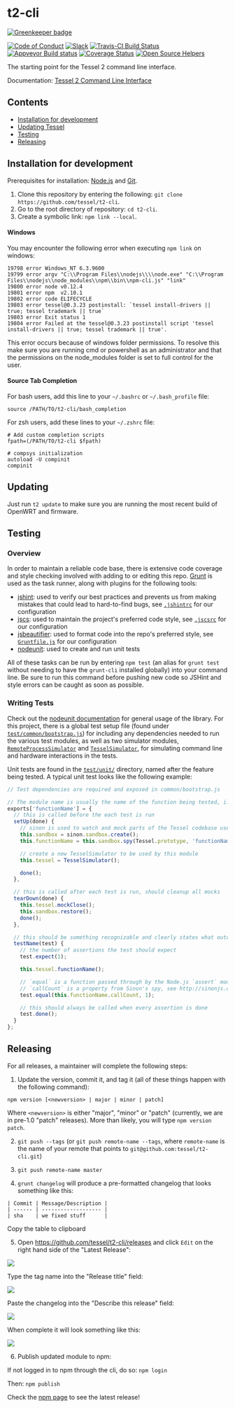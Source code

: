 # t2-cli

[![Greenkeeper badge](https://badges.greenkeeper.io/tessel/t2-cli.svg)](https://greenkeeper.io/)

[![Code of Conduct](https://img.shields.io/badge/%E2%9D%A4-code%20of%20conduct-blue.svg?style=flat)](https://github.com/tessel/project/blob/master/CONDUCT.md)
[![Slack](http://tessel-slack.herokuapp.com/badge.svg)](https://tessel-slack.herokuapp.com/)
[![Travis-CI Build Status](https://travis-ci.org/tessel/t2-cli.svg?branch=master)](https://travis-ci.org/tessel/t2-cli)
[![Appveyor Build status](https://ci.appveyor.com/api/projects/status/9a6l5gwswuhqgk99?svg=true)](https://ci.appveyor.com/project/rwaldron/t2-cli)
[![Coverage Status](https://coveralls.io/repos/github/tessel/t2-cli/badge.svg?branch=master)](https://coveralls.io/github/tessel/t2-cli?branch=master)
[![Open Source Helpers](https://www.codetriage.com/tessel/t2-cli/badges/users.svg)](https://www.codetriage.com/tessel/t2-cli)

The starting point for the Tessel 2 command line interface.

Documentation: [Tessel 2 Command Line Interface](https://tessel.gitbooks.io/t2-docs/content/API/CLI.html)

## Contents

* [Installation for development](#installation-for-development)
* [Updating Tessel](#updating)
* [Testing](#testing)
* [Releasing](#releasing)

## Installation for development
Prerequisites for installation: [Node.js](https://nodejs.org/) and [Git](https://git-scm.com/downloads).

1. Clone this repository by entering the following: `git clone https://github.com/tessel/t2-cli`.
2. Go to the root directory of repository: `cd t2-cli`.
3. Create a symbolic link: `npm link --local`.

#### Windows
You may encounter the following error when executing `npm link` on windows:
```
19798 error Windows_NT 6.3.9600
19799 error argv "C:\\Program Files\\nodejs\\\\node.exe" "C:\\Program Files\\nodejs\\node_modules\\npm\\bin\\npm-cli.js" "link"
19800 error node v0.12.4
19801 error npm  v2.10.1
19802 error code ELIFECYCLE
19803 error tessel@0.3.23 postinstall: `tessel install-drivers || true; tessel trademark || true`
19803 error Exit status 1
19804 error Failed at the tessel@0.3.23 postinstall script 'tessel install-drivers || true; tessel trademark || true'.
```
This error occurs because of windows folder permissions. To resolve this make sure you are running cmd or powershell as an administrator and that the permissions on the node_modules folder is set to full control for the user.

#### Source Tab Completion
For bash users, add this line to your `~/.bashrc` or `~/.bash_profile` file:

`source /PATH/TO/t2-cli/bash_completion`

For zsh users, add these lines to your `~/.zshrc` file:

```
# Add custom completion scripts
fpath=(/PATH/TO/t2-cli $fpath)

# compsys initialization
autoload -U compinit
compinit
```

## Updating
Just run `t2 update` to make sure you are running the most recent build of OpenWRT and firmware.

## Testing

### Overview
In order to maintain a reliable code base, there is extensive code coverage and style checking involved with adding to or editing this repo. [Grunt](http://gruntjs.com) is used as the task runner, along with plugins for the following tools:

- [jshint](http://jshint.com/docs/): used to verify our best practices and prevents us from making mistakes that could lead to hard-to-find bugs, see [`.jshintrc`](https://github.com/tessel/t2-cli/blob/master/.jshintrc) for our configuration
- [jscs](http://jscs.info): used to maintain the project's preferred code style, see [`.jscsrc`](https://github.com/tessel/t2-cli/blob/master/.jscsrc) for our configuration
- [jsbeautifier](https://github.com/beautify-web/js-beautify): used to format code into the repo's preferred style, see [`Gruntfile.js`](https://github.com/tessel/t2-cli/blob/master/Gruntfile.js#L62) for our configuration
- [nodeunit](https://github.com/caolan/nodeunit): used to create and run unit tests

All of these tasks can be run by entering `npm test` (an alias for `grunt test` without needing to have the `grunt-cli` installed globally) into your command line. Be sure to run this command before pushing new code so JSHint and style errors can be caught as soon as possible. 

### Writing Tests
Check out the [nodeunit documentation](https://github.com/caolan/nodeunit#usage) for general usage of the library. For this project, there is a global test setup file (found under [`test/common/bootstrap.js`](https://github.com/tessel/t2-cli/blob/master/test/common/bootstrap.js)) for including any dependencies needed to run the various test modules, as well as two simulator modules, [`RemoteProcessSimulator`](https://github.com/tessel/t2-cli/blob/master/test/common/remote-process-simulator.js) and [`TesselSimulator`](https://github.com/tessel/t2-cli/blob/master/test/common/tessel-simulator.js), for simulating command line and hardware interactions in the tests.

Unit tests are found in the [`test/unit/`](https://github.com/tessel/t2-cli/tree/master/test/unit) directory, named after the feature being tested. A typical unit test looks like the following example:

```js
// Test dependencies are required and exposed in common/bootstrap.js

// The module name is usually the name of the function being tested, i.e. Tessel.prototype.findAvailableNetworks
exports['functionName'] = {
  // this is called before the each test is run
  setUp(done) {
    // sinon is used to watch and mock parts of the Tessel codebase used by the tested function
    this.sandbox = sinon.sandbox.create();
    this.functionName = this.sandbox.spy(Tessel.prototype, 'functionName');

    // create a new TesselSimulator to be used by this module
    this.tessel = TesselSimulator();

    done();
  },

  // this is called after each test is run, should cleanup all mocks
  tearDown(done) {
    this.tessel.mockClose();
    this.sandbox.restore();
    done();
  },

  // this should be something recognizable and clearly states what outcome of the function is being tested
  testName(test) {
    // the number of assertions the test should expect
    test.expect(1);

    this.tessel.functionName();

    // `equal` is a function passed through by the Node.js `assert` module, see https://github.com/caolan/nodeunit#api-documentation for more info
    // `callCount` is a property from Sinon's spy, see http://sinonjs.org/docs/#spies for more info
    test.equal(this.functionName.callCount, 1);

    // this should always be called when every assertion is done
    test.done();
  }
};
```


## Releasing

For all releases, a maintainer will complete the following steps: 

1. Update the version, commit it, and tag it (all of these things happen with the following command):

  ```
  npm version [<newversion> | major | minor | patch]
  ```

  Where `<newversion>` is either "major", "minor" or "patch" (currently, we are in pre-1.0 "patch" releases). More than likely, you will type `npm version patch`.

2. `git push --tags`  (or `git push remote-name --tags`, where `remote-name` is the name of your remote that points to `git@github.com:tessel/t2-cli.git`)

3. `git push remote-name master`

4. `grunt changelog` will produce a pre-formatted changelog that looks something like this: 

  ```
  | Commit | Message/Description |
  | ------ | ------------------- |
  | sha    | we fixed stuff      |
  ```

  Copy the table to clipboard

5. Open https://github.com/tessel/t2-cli/releases and click `Edit` on the right hand side of the "Latest Release": 
  
  ![](https://i.gyazo.com/4099829ecb663257c643e28ce1ef51ec.png)

  Type the tag name into the "Release title" field: 

  ![](https://i.gyazo.com/d88e251a0c77296b2be6d33224eaa2ca.png)

  Paste the changelog into the "Describe this release" field: 

  ![](https://i.gyazo.com/646654508baf21b685499c830f1baa2c.png)

  When complete it will look something like this: 

  ![](https://i.gyazo.com/f86ea740e358a46949394d5a7a3906e1.png)

6. Publish updated module to npm:
  
  If not logged in to npm through the cli, do so: `npm login`
  
  Then: `npm publish`

  Check the [npm page](https://www.npmjs.com/package/t2-cli) to see the latest release!

